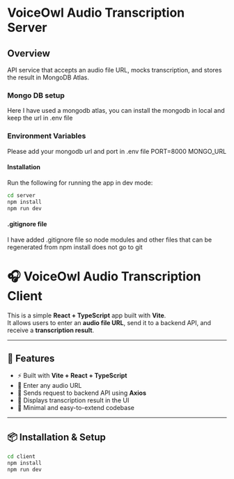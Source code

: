 # VoiceOwl Audio Transcription Server

## Overview

API service that accepts an audio file URL, mocks transcription, and stores
the result in MongoDB Atlas.

### Mongo DB setup

Here I have used a mongodb atlas, you can install the mongodb in local and keep the url in .env file

### Environment Variables

Please add your mongodb url and port in .env file
PORT=8000
MONGO_URL

#### Installation

Run the following for running the app in dev mode:

```bash
cd server
npm install
npm run dev
```

#### .gitignore file

I have added .gitignore file so node modules and other files that can be regenerated from npm install does
not go to git

# 🎧 VoiceOwl Audio Transcription Client

This is a simple **React + TypeScript** app built with **Vite**.  
It allows users to enter an **audio file URL**, send it to a backend API, and receive a **transcription result**.

---

## 🚀 Features

- ⚡ Built with **Vite + React + TypeScript**
- 📝 Enter any audio URL
- 🔗 Sends request to backend API using **Axios**
- 📜 Displays transcription result in the UI
- 🎨 Minimal and easy-to-extend codebase

---

## 📦 Installation & Setup

```bash
cd client
npm install
npm run dev
```
